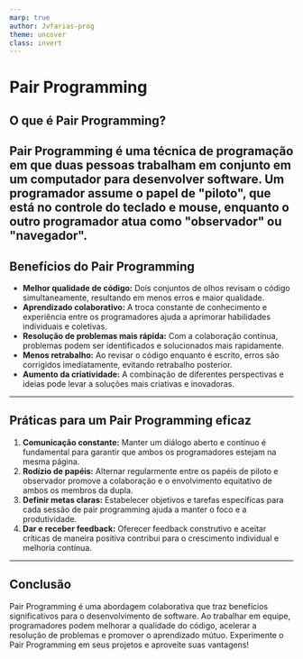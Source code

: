 ```yaml
---
marp: true
author: Jvfarias-prog
theme: uncover
class: invert
---
```

# Pair Programming

## O que é Pair Programming?

Pair Programming é uma técnica de programação em que duas pessoas trabalham em conjunto em um computador para desenvolver software. Um programador assume o papel de "piloto", que está no controle do teclado e mouse, enquanto o outro programador atua como "observador" ou "navegador".
---
## Benefícios do Pair Programming

- **Melhor qualidade de código:** Dois conjuntos de olhos revisam o código simultaneamente, resultando em menos erros e maior qualidade.
- **Aprendizado colaborativo:** A troca constante de conhecimento e experiência entre os programadores ajuda a aprimorar habilidades individuais e coletivas.
- **Resolução de problemas mais rápida:** Com a colaboração contínua, problemas podem ser identificados e solucionados mais rapidamente.
- **Menos retrabalho:** Ao revisar o código enquanto é escrito, erros são corrigidos imediatamente, evitando retrabalho posterior.
- **Aumento da criatividade:** A combinação de diferentes perspectivas e ideias pode levar a soluções mais criativas e inovadoras.
---
## Práticas para um Pair Programming eficaz

1. **Comunicação constante:** Manter um diálogo aberto e contínuo é fundamental para garantir que ambos os programadores estejam na mesma página.
2. **Rodízio de papéis:** Alternar regularmente entre os papéis de piloto e observador promove a colaboração e o envolvimento equitativo de ambos os membros da dupla.
3. **Definir metas claras:** Estabelecer objetivos e tarefas específicas para cada sessão de pair programming ajuda a manter o foco e a produtividade.
4. **Dar e receber feedback:** Oferecer feedback construtivo e aceitar críticas de maneira positiva contribui para o crescimento individual e melhoria contínua.

---
## Conclusão

Pair Programming é uma abordagem colaborativa que traz benefícios significativos para o desenvolvimento de software. Ao trabalhar em equipe, programadores podem melhorar a qualidade do código, acelerar a resolução de problemas e promover o aprendizado mútuo. Experimente o Pair Programming em seus projetos e aproveite suas vantagens!